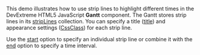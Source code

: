 This demo illustrates how to use strip lines to highlight different times in the DevExtreme HTML5 JavaScript **Gantt** component. The Gantt stores strip lines in its [stripLines](/Documentation/ApiReference/UI_Widgets/dxGantt/Configuration/stripLines/) collection. You can specify a title ([title](/Documentation/ApiReference/UI_Widgets/dxGantt/Configuration/stripLines/#title)) and appearance settings ([CssClass](/Documentation/ApiReference/UI_Widgets/dxGantt/Configuration/stripLines/#cssClass)) for each strip line.

Use the [start](/Documentation/ApiReference/UI_Widgets/dxGantt/Configuration/stripLines/#start) option to specify an individual strip line or combine it with the [end](/Documentation/ApiReference/UI_Widgets/dxGantt/Configuration/stripLines/#end) option to specify a time interval.
